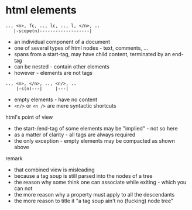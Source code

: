 
<!-- ======================================================================= -->
# html elements

```
.., <n>, fc, .., lc, .., l, </n>, ..
   |-scope(n)-------------------|
```

- an individual component of a document
- one of several types of html nodes - text, comments, ...
- spans from a start-tag, may have child content,
  terminated by an end-tag
- can be nested - contain other elements
- however - elements are not tags

```
.., <n>, </n>, .., <n/>, ..
    |-s(n)---|     |---|
```

- empty elements - have no content
- `<n/>` or `<n />` are mere syntactic shortcuts

html's point of view
- the start-/end-tag of some elements may be "implied" - not so here
- as a matter of clarity - all tags are always required
- the only exception - empty elements may be compacted as shown above

remark
- that combined view is misleading
- because a tag soup is still parsed into the nodes of a tree
- the reason why some think one can associate while exiting - which you can not
- the more reason why a property must apply to all the descendants
- the more reason to title it "a tag soup ain't no (fucking) node tree"
